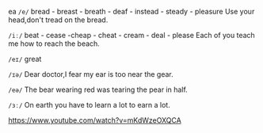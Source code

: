 ea 
`/e/`
bread - breast - breath - deaf - instead - steady - pleasure
Use your head,don't tread on the bread.

`/iː/`
beat - cease -cheap - cheat - cream - deal - please
Each of you teach me how to reach the beach.

`/eɪ/`
great

`/ɪə/`
Dear doctor,I fear my ear is too near the gear.

`/eə/`
The bear wearing red was tearing the pear in half.

`/ɜː/`
On earth you have to learn a lot to earn a lot.

https://www.youtube.com/watch?v=mKdWzeOXQCA